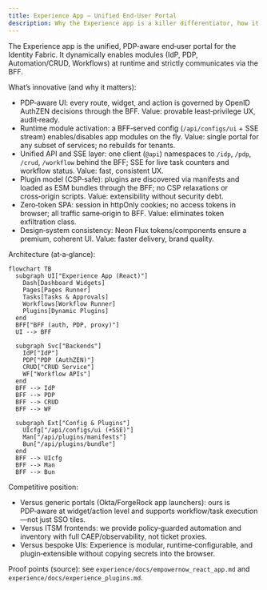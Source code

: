 ```yaml
---
title: Experience App – Unified End‑User Portal
description: Why the Experience app is a killer differentiator, how it works, and where it beats competitors.
---
```


The Experience app is the unified, PDP‑aware end‑user portal for the Identity Fabric. It dynamically enables modules (IdP, PDP, Automation/CRUD, Workflows) at runtime and strictly communicates via the BFF.

What’s innovative (and why it matters):

- PDP‑aware UI: every route, widget, and action is governed by OpenID AuthZEN decisions through the BFF. Value: provable least‑privilege UX, audit‑ready.
- Runtime module activation: a BFF‑served config (`/api/configs/ui` + SSE stream) enables/disables app modules on the fly. Value: single portal for any subset of services; no rebuilds for tenants.
- Unified API and SSE layer: one client (`@api`) namespaces to `/idp`, `/pdp`, `/crud`, `/workflow` behind the BFF; SSE for live task counters and workflow status. Value: fast, consistent UX.
- Plugin model (CSP‑safe): plugins are discovered via manifests and loaded as ESM bundles through the BFF; no CSP relaxations or cross‑origin scripts. Value: extensibility without security debt.
- Zero‑token SPA: session in httpOnly cookies; no access tokens in browser; all traffic same‑origin to BFF. Value: eliminates token exfiltration class.
- Design‑system consistency: Neon Flux tokens/components ensure a premium, coherent UI. Value: faster delivery, brand quality.

Architecture (at‑a‑glance):

```mermaid
flowchart TB
  subgraph UI["Experience App (React)"]
    Dash[Dashboard Widgets]
    Pages[Pages Runner]
    Tasks[Tasks & Approvals]
    Workflows[Workflow Runner]
    Plugins[Dynamic Plugins]
  end
  BFF["BFF (auth, PDP, proxy)"]
  UI --> BFF

  subgraph Svc["Backends"]
    IdP["IdP"]
    PDP["PDP (AuthZEN)"]
    CRUD["CRUD Service"]
    WF["Workflow APIs"]
  end
  BFF --> IdP
  BFF --> PDP
  BFF --> CRUD
  BFF --> WF

  subgraph Ext["Config & Plugins"]
    UIcfg["/api/configs/ui (+SSE)"]
    Man["/api/plugins/manifests"]
    Bun["/api/plugins/bundle"]
  end
  BFF --> UIcfg
  BFF --> Man
  BFF --> Bun
```

Competitive position:

- Versus generic portals (Okta/ForgeRock app launchers): ours is PDP‑aware at widget/action level and supports workflow/task execution—not just SSO tiles.
- Versus ITSM frontends: we provide policy‑guarded automation and inventory with full CAEP/observability, not ticket proxies.
- Versus bespoke UIs: Experience is modular, runtime‑configurable, and plugin‑extensible without copying secrets into the browser.

Proof points (source): see `experience/docs/empowernow_react_app.md` and `experience/docs/experience_plugins.md`.

